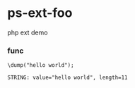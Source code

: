# ps-ext-foo
php ext demo

### func
```
\dump("hello world");

STRING: value="hello world", length=11
```